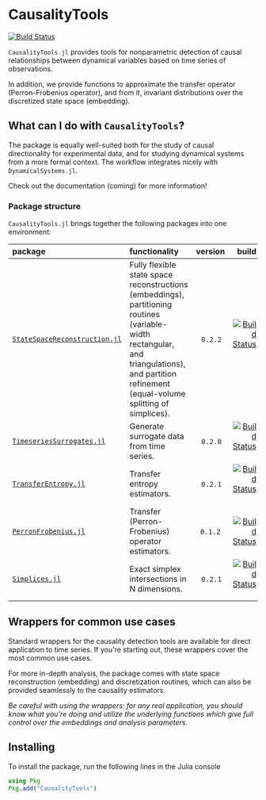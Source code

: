 # CausalityTools

[![Build Status](https://travis-ci.org/kahaaga/CausalityTools.jl.svg?branch=master)](https://travis-ci.org/kahaaga/CausalityTools.jl)

`CausalityTools.jl` provides tools for nonparametric detection of causal relationships between dynamical variables based on time series of observations.

In addition, we provide functions to approximate the transfer operator (Perron-Frobenius operator), and from it, invariant distributions over the discretized state space (embedding).

## What can I do with `CausalityTools`?
The package is equally well-suited both for the study of causal directionality
for experimental data, and for studying dynamical systems from a more formal context. The workflow integrates nicely with `DynamicalSystems.jl`.

Check out the documentation (coming) for more information!

### Package structure
`CausalityTools.jl` brings together the following packages into one environment:


| package | functionality | version |  build |  
| :---   | :--- |    :---:    |   ---: |  
| [`StateSpaceReconstruction.jl`](https://github.com/kahaaga/StateSpaceReconstruction.jl/) | Fully flexible state space reconstructions (embeddings), partitioning routines (variable-width rectangular, and triangulations), and partition refinement (equal-volume splitting of  simplices). | `0.2.2` | [![Build Status](https://travis-ci.org/kahaaga/StateSpaceReconstruction.jl.svg?branch=master)](https://travis-ci.org/kahaaga/StateSpaceReconstruction.jl) |
| [`TimeseriesSurrogates.jl`](https://github.com/kahaaga/TimeseriesSurrogates.jl/) | Generate surrogate data from time series. | `0.2.0` | [![Build Status](https://travis-ci.org/kahaaga/TimeseriesSurrogates.jl.svg?branch=master)](https://travis-ci.org/kahaaga/TimeseriesSurrogates.jl) |
| [`TransferEntropy.jl`](https://github.com/kahaaga/TransferEntropy.jl/) | Transfer entropy estimators. | `0.2.1` | [![Build Status](https://travis-ci.org/kahaaga/TransferEntropy.jl.svg?branch=master)](https://travis-ci.org/kahaaga/TransferEntropy.jl) |  |
| [`PerronFrobenius.jl`](https://github.com/kahaaga/PerronFrobenius.jl/) |  Transfer (Perron-Frobenius) operator estimators. | `0.1.2`  | [![Build Status](https://travis-ci.org/kahaaga/PerronFrobenius.jl.svg?branch=master)](https://travis-ci.org/kahaaga/PerronFrobenius.jl) |
| [`Simplices.jl`](https://github.com/kahaaga/Simplices.jl/) | Exact simplex intersections in N dimensions. | `0.2.1` | [![Build Status](https://travis-ci.org/kahaaga/Simplices.jl.svg?branch=master)](https://travis-ci.org/kahaaga/Simplices.jl) |


## Wrappers for common use cases
Standard wrappers for the causality detection tools are available for direct application to time series. If you're starting out, these wrappers cover the most common use cases.

For more in-depth analysis, the package comes with state space reconstruction (embedding) and discretization routines, which can also be provided seamlessly to the causality estimators.

*Be careful with using the wrappers: for any real application, you should know what you're doing and utilize the underlying functions which give full control over the embeddings and analysis parameters.*


## Installing
To install the package, run the following lines in the Julia console

```julia
using Pkg
Pkg.add("CausalityTools")
```
